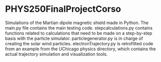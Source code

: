 # PHYS250FinalProjectCorso
Simulations of the Martian dipole magnetic shield made in Python.
The main.py file contains the main testing code.
stepcalculations.py contains functions related to calculations that need to be made on a step-by-step basis with the particle simulator.
particlegenerator.py is in charge of creating the solar wind particles.
electronTrajectory.py is retrofitted code from an example from the UChicago physics directory, which contains the actual trajectory simulation and visualization tools.
